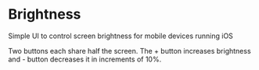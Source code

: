 Brightness
==========

Simple UI to control screen brightness for mobile devices running iOS

Two buttons each share half the screen.  The + button increases brightness and - button decreases it in increments of 10%.
